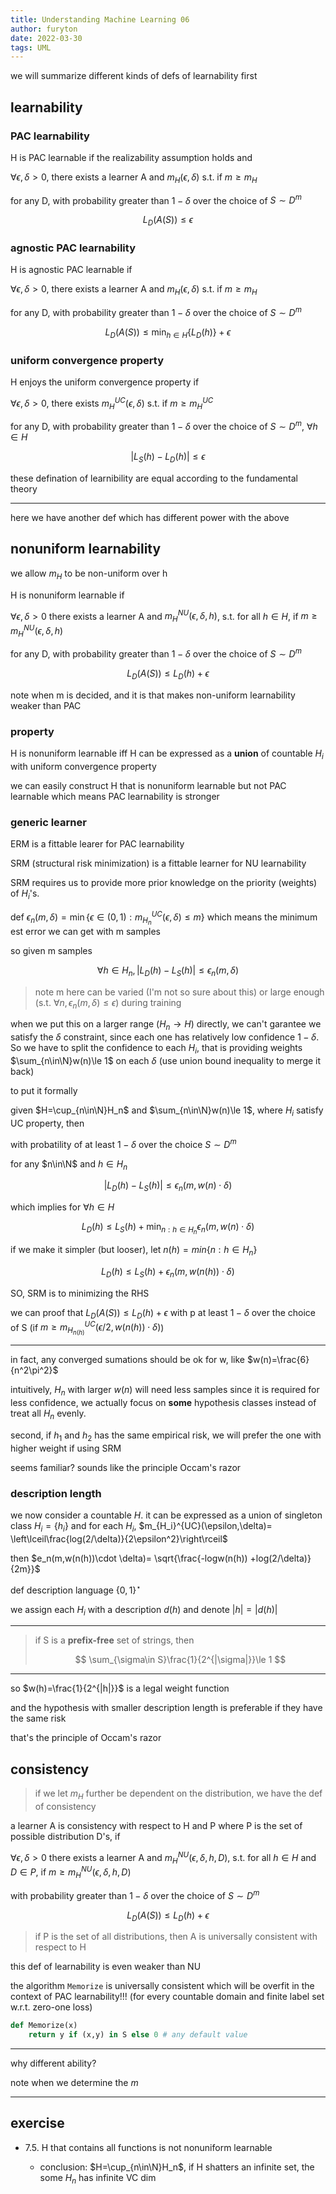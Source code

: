 ```yaml
---
title: Understanding Machine Learning 06
author: furyton
date: 2022-03-30
tags: UML
---
```


we will summarize different kinds of defs of learnability first

## learnability

### PAC learnability

H is PAC learnable if the realizability assumption holds and

$\forall \epsilon,\delta\gt 0$, there exists a learner A and $m_H(\epsilon,\delta)$ s.t. if $m\ge m_H$

for any D, with probability greater than $1-\delta$ over the choice of $S\sim D^m$

$$
L_D(A(S))\le \epsilon
$$

### agnostic PAC learnability

H is agnostic PAC learnable if

$\forall \epsilon,\delta\gt 0$, there exists a learner A and $m_H(\epsilon,\delta)$ s.t. if $m\ge m_H$

for any D, with probability greater than $1-\delta$ over the choice of $S\sim D^m$

$$
L_D(A(S))\le \min_{h\in H}\{L_D(h)\}+\epsilon
$$

### uniform convergence property

H enjoys the uniform convergence property if

$\forall \epsilon,\delta \gt 0$, there exists $m_H^{UC}(\epsilon, \delta)$ s.t. if $m\ge m_H^{UC}$

for any D, with probability greater than $1-\delta$ over the choice of $S\sim D^m$, $\forall h\in H$

$$
|L_S(h) - L_D(h)|\le\epsilon
$$

these defination of learnibility are equal according to the fundamental theory

---

here we have another def which has different power with the above

## nonuniform learnability

we allow $m_H$ to be non-uniform over h

H is nonuniform learnable if

$\forall \epsilon,\delta\gt 0$ there exists a learner A and $m_H^{NU}(\epsilon,\delta,h)$, s.t. for all $h\in H$, if $m\ge m_H^{NU}(\epsilon,\delta,h)$

for any D, with probability greater than $1-\delta$ over the choice of $S\sim D^m$

$$
L_D(A(S))\le L_D(h)+\epsilon
$$

note when m is decided, and it is that makes non-uniform learnability weaker than PAC

### property

H is nonuniform learnable iff H can be expressed as a **union** of countable $H_i$ with uniform convergence property

we can easily construct H that is nonuniform learnable but not PAC learnable which means PAC learnability is stronger

### generic learner

ERM is a fittable learer for PAC learnability

SRM (structural risk minimization) is a fittable learner for NU learnability

SRM requires us to provide more prior knowledge on the priority (weights) of $H_i$'s.

def $\epsilon_n(m,\delta)=\min\{\epsilon\in (0,1):m_{H_n}^{UC}(\epsilon,\delta)\le m\}$ which means the minimum est error we can get with m samples

so given m samples

$$
\forall h\in H_n,|L_D(h)-L_S(h)|\le \epsilon_n(m,\delta)
$$

> note m here can be varied (I'm not so sure about this) or large enough (s.t. $\forall n,\epsilon_n(m,\delta)\le \epsilon$) during training

when we put this on a larger range ($H_n\rightarrow H$) directly, we can't garantee we satisfy the $\delta$ constraint, since each one has relatively low confidence $1-\delta$. So we have to split the confidence to each $H_i$, that is providing weights $\sum_{n\in\N}w(n)\le 1$ on each $\delta$ (use union bound inequality to merge it back)

to put it formally

given $H=\cup_{n\in\N}H_n$ and $\sum_{n\in\N}w(n)\le 1$, where $H_i$ satisfy UC property, then

with probatility of at least $1-\delta$ over the choice $S\sim D^m$

for any $n\in\N$ and $h\in H_n$

$$
|L_D(h)-L_S(h)|\le \epsilon_n(m,w(n)\cdot \delta)
$$

which implies for $\forall h\in H$

$$
L_D(h)\le L_S(h)+\min_{n:h\in H_n}\epsilon_n(m,w(n)\cdot\delta)
$$

if we make it simpler (but looser), let $n(h)=min\{n:h\in H_n\}$

$$
L_D(h)\le L_S(h)+\epsilon_n(m,w(n(h))\cdot\delta)
$$

SO, SRM is to minimizing the RHS

we can proof that $L_D(A(S))\le L_D(h)+\epsilon$ with p at least $1-\delta$ over the choice of S (if $m\ge m_{H_{n(h)}}^{UC}(\epsilon/2,w(n(h))\cdot \delta)$)

---

in fact, any converged sumations should be ok for w, like $w(n)=\frac{6}{n^2\pi^2}$

intuitively, $H_n$ with larger $w(n)$ will need less samples since it is required for less confidence, we actually focus on **some** hypothesis classes instead of treat all $H_n$ evenly.

second, if $h_1$ and $h_2$ has the same empirical risk, we will prefer the one with higher weight if using SRM

seems familiar? sounds like the principle Occam's razor

### description length

we now consider a countable $H$. it can be expressed as a union of singleton class $H_i=\{h_i\}$ and for each $H_i$, $m_{H_i}^{UC}(\epsilon,\delta)= \left\lceil\frac{log(2/\delta)}{2\epsilon^2}\right\rceil$

then $e_n(m,w(n(h))\cdot \delta)= \sqrt{\frac{-logw(n(h)) +log(2/\delta)}{2m}}$

def description language $\{0,1\}^\star$

we assign each $H_i$ with a description $d(h)$ and denote $|h|=|d(h)|$

---

> if S is a **prefix-free** set of strings, then
>
> $$
> \sum_{\sigma\in S}\frac{1}{2^{|\sigma|}}\le 1
> $$

---

so $w(h)=\frac{1}{2^{|h|}}$ is a legal weight function

and the hypothesis with smaller description length is preferable if they have the same risk

that's the principle of Occam's razor

## consistency

> if we let $m_H$ further be dependent on the distribution, we have the def of consistency

a learner A is consistency with respect to H and P where P is the set of possible distribution D's, if

$\forall \epsilon,\delta\gt 0$ there exists a learner A and $m_H^{NU}(\epsilon,\delta,h,D)$, s.t. for all $h\in H$ and $D\in P$, if $m\ge m_H^{NU}(\epsilon,\delta,h,D)$

with probability greater than $1-\delta$ over the choice of $S\sim D^m$

$$
L_D(A(S))\le L_D(h)+\epsilon
$$

> if P is the set of all distributions, then A is universally consistent with respect to H

this def of learnability is even weaker than NU

the algorithm `Memorize` is universally consistent which will be overfit in the context of PAC learnability!!! (for every countable domain and finite label set w.r.t. zero-one loss)

```python
def Memorize(x)
    return y if (x,y) in S else 0 # any default value 
```

---

why different ability?

note when we determine the $m$

---

## exercise

- 7.5. H that contains all functions is not nonuniform learnable

  - conclusion: $H=\cup_{n\in\N}H_n$, if H shatters an infinite set, the some $H_n$ has infinite VC dim
